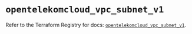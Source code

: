 # `opentelekomcloud_vpc_subnet_v1`

Refer to the Terraform Registry for docs: [`opentelekomcloud_vpc_subnet_v1`](https://registry.terraform.io/providers/opentelekomcloud/opentelekomcloud/1.36.26/docs/resources/vpc_subnet_v1).
